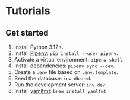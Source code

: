 # Tutorials

## Get started

1. Install Python 3.12+.
2. Install [Pipenv](https://pipenv.pypa.io/en/latest/index.html):
   `pip install --user pipenv`.
3. Activate a virtual environment: `pipenv shell`.
4. Install dependencies: `pipenv sync --dev`.
5. Create a `.env` file based on `.env.template`.
6. Seed the database: `inv dbseed`.
7. Run the development server: `inv dev`.
8. Install [yamlfmt](https://github.com/google/yamlfmt): `brew install yamlfmt`
